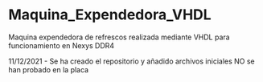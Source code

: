 # Maquina_Expendedora_VHDL
Maquina expendedora de refrescos realizada mediante VHDL para funcionamiento en Nexys DDR4

11/12/2021  - Se ha creado el repositorio y añadido archivos iniciales NO se han probado en la placa
